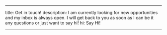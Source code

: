---

title: Get in touch!
description: I am currently looking for new opportunities and my inbox is always open. I will get back to you as soon as I can be it any questions or just want to say hi!
hi: Say Hi!

---
